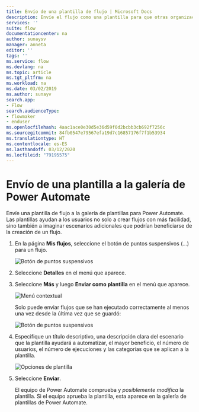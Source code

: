 ```yaml
---
title: Envío de una plantilla de flujo | Microsoft Docs
description: Envíe el flujo como una plantilla para que otras organizaciones puedan encontrarla en la galería de plantillas y utilicen el flujo que ha creado.
services: ''
suite: flow
documentationcenter: na
author: sunaysv
manager: anneta
editor: ''
tags: ''
ms.service: flow
ms.devlang: na
ms.topic: article
ms.tgt_pltfrm: na
ms.workload: na
ms.date: 03/02/2019
ms.author: sunayv
search.app:
- Flow
search.audienceType:
- flowmaker
- enduser
ms.openlocfilehash: 4aac1ace0e30d5e36d59f0d2bcbb3cb692f7256c
ms.sourcegitcommit: 84fb0547e79567efa19d7c16857176f7f1b53934
ms.translationtype: HT
ms.contentlocale: es-ES
ms.lasthandoff: 03/12/2020
ms.locfileid: "79195575"
---
```

# <a name="submit-a-template-to-the-power-automate-gallery"></a>Envío de una plantilla a la galería de Power Automate


Envíe una plantilla de flujo a la galería de plantillas para Power Automate. Las plantillas ayudan a los usuarios no solo a crear flujos con más facilidad, sino también a imaginar escenarios adicionales que podrían beneficiarse de la creación de un flujo.

1. En la página **Mis flujos**, seleccione el botón de puntos suspensivos (...) para un flujo.

    ![Botón de puntos suspensivos](./media/publish-a-template/ellipsis-button.png)
1. Seleccione **Detalles** en el menú que aparece.
1. Seleccione **Más** y luego **Enviar como plantilla** en el menú que aparece.

    ![Menú contextual](./media/publish-a-template/context-menu.png)

   Solo puede enviar flujos que se han ejecutado correctamente al menos una vez desde la última vez que se guardó:

     ![Botón de puntos suspensivos](./media/publish-a-template/need-successful-run-warning.png)
1. Especifique un título descriptivo, una descripción clara del escenario que la plantilla ayudará a automatizar, el mayor beneficio, el número de usuarios, el número de ejecuciones y las categorías que se aplican a la plantilla.

    ![Opciones de plantilla](./media/publish-a-template/template-options.png)
1. Seleccione **Enviar**.

     El equipo de Power Automate comprueba y *posiblemente modifica* la plantilla. Si el equipo aprueba la plantilla, esta aparece en la galería de plantillas de Power Automate.
